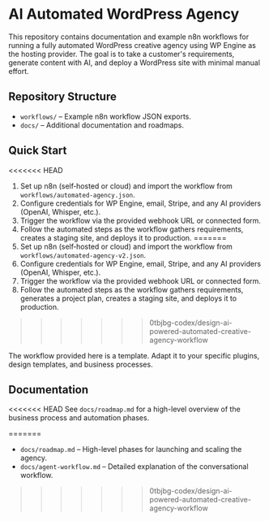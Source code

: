 # AI Automated WordPress Agency

This repository contains documentation and example n8n workflows for running a fully automated WordPress creative agency using WP Engine as the hosting provider. The goal is to take a customer's requirements, generate content with AI, and deploy a WordPress site with minimal manual effort.

## Repository Structure

- `workflows/` – Example n8n workflow JSON exports.
- `docs/` – Additional documentation and roadmaps.

## Quick Start

<<<<<<< HEAD
1. Set up n8n (self‑hosted or cloud) and import the workflow from `workflows/automated-agency.json`.
2. Configure credentials for WP Engine, email, Stripe, and any AI providers (OpenAI, Whisper, etc.).
3. Trigger the workflow via the provided webhook URL or connected form.
4. Follow the automated steps as the workflow gathers requirements, creates a staging site, and deploys it to production.
=======
1. Set up n8n (self‑hosted or cloud) and import the workflow from `workflows/automated-agency-v2.json`.
2. Configure credentials for WP Engine, email, Stripe, and any AI providers (OpenAI, Whisper, etc.).
3. Trigger the workflow via the provided webhook URL or connected form.
4. Follow the automated steps as the workflow gathers requirements, generates a project plan, creates a staging site, and deploys it to production.
>>>>>>> 0tbjbg-codex/design-ai-powered-automated-creative-agency-workflow

The workflow provided here is a template. Adapt it to your specific plugins, design templates, and business processes.

## Documentation

<<<<<<< HEAD
See `docs/roadmap.md` for a high-level overview of the business process and automation phases.

=======
- `docs/roadmap.md` – High-level phases for launching and scaling the agency.
- `docs/agent-workflow.md` – Detailed explanation of the conversational workflow.
>>>>>>> 0tbjbg-codex/design-ai-powered-automated-creative-agency-workflow

